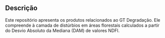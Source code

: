 ## Descrição
Este repositório apresenta os produtos relacionados ao GT Degradação. Ele compreende à camada de distúrbios em áreas florestais calculados a partir do Desvio Absoluto da Mediana (DAM) de valores NDFI.
